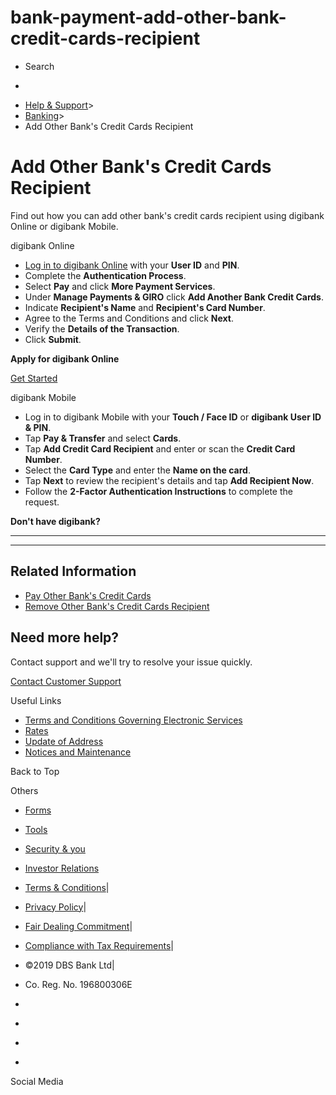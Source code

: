 # bank-payment-add-other-bank-credit-cards-recipient

[](https://www.dbs.com.sg)

  * Search 

  * 


[](https://www.dbs.com.sg/personal/default.page)

  * [Help & Support](https://www.dbs.com.sg/personal/support/home.html)>
  * [Banking](https://www.dbs.com.sg/personal/support/banking-product.html)>
  * Add Other Bank's Credit Cards Recipient



# Add Other Bank's Credit Cards Recipient

Find out how you can add other bank's credit cards recipient using digibank Online or digibank Mobile.

digibank Online

  * [Log in to digibank Online](https://internet-banking.dbs.com.sg/) with your **User ID** and **PIN**.
  * Complete the **Authentication Process**.
  * Select **Pay** and click **More Payment Services**.
  * Under **Manage Payments & GIRO** click **Add Another Bank Credit Cards**.
  * Indicate **Recipient's Name** and **Recipient's Card Number**.
  * Agree to the Terms and Conditions and click **Next**.
  * Verify the **Details of the Transaction**.
  * Click **Submit**.

  


**Apply for digibank Online**

[Get Started](https://internet-banking.dbs.com.sg/ibAPL/Welcome)

digibank Mobile

  * Log in to digibank Mobile with your **Touch / Face ID** or **digibank User ID & PIN**.
  * Tap **Pay & Transfer** and select **Cards**.
  * Tap **Add Credit Card Recipient** and enter or scan the **Credit Card Number**.
  * Select the **Card Type** and enter the **Name on the card**.
  * Tap **Next** to review the recipient's details and tap **Add Recipient Now**.
  * Follow the **2-Factor Authentication Instructions** to complete the request.

  


**Don't have digibank?**  
[](https://itunes.apple.com/us/app/dbs-mobile-banking/id1068403826?mt=8) [](https://play.google.com/store/apps/details?id=com.dbs.sg.dbsmbanking)

* * *

* * *

## Related Information

  * [Pay Other Bank's Credit Cards](https://www.dbs.com.sg/personal/support/bank-payment-pay-other-bank-credit-cards.html)
  * [Remove Other Bank's Credit Cards Recipient](https://www.dbs.com.sg/personal/support/bank-payment-remove-other-bank-credit-cards-recipient.html)



## Need more help?

Contact support and we'll try to resolve your issue quickly.

[Contact Customer Support](https://www.dbs.com.sg/personal/contact-us.page)

Useful Links

  * [Terms and Conditions Governing Electronic Services](https://www.dbs.com.sg/personal/deposits/terms-conditions-electronic-services.page)
  * [Rates](https://www.dbs.com.sg/personal/rates-online/default.page)
  * [Update of Address](https://www.dbs.com.sg/personal/deposits/update-address.page)
  * [Notices and Maintenance](https://www.dbs.com.sg/personal/deposits/maintenance-schedule.page)



Back to Top

Others

  * [Forms](https://www.dbs.com.sg/personal/forms/default.page)
  * [Tools](https://www.dbs.com.sg/personal/calculators/default.page)
  * [Security & you](https://www.dbs.com.sg/personal/deposits/security-and-you/default.page)
  * [Investor Relations](https://www.dbs.com/investor/default.page)



  * [Terms & Conditions](https://www.dbs.com/terms/default.page)|
  * [Privacy Policy](https://www.dbs.com/privacy/default.page)|
  * [Fair Dealing Commitment](https://www.dbs.com/fairdealing/default.page)|
  * [Compliance with Tax Requirements](https://www.dbs.com.sg/personal/compliance-tax-requirements/index.html)|
  * ©2019 DBS Bank Ltd|
  * Co. Reg. No. 196800306E



  * [](https://www.facebook.com/dbs.sg)
  * [](https://twitter.com/dbsbank)
  * [](https://www.linkedin.com/company/dbs-bank)
  * [](https://www.youtube.com/dbs)



Social Media
